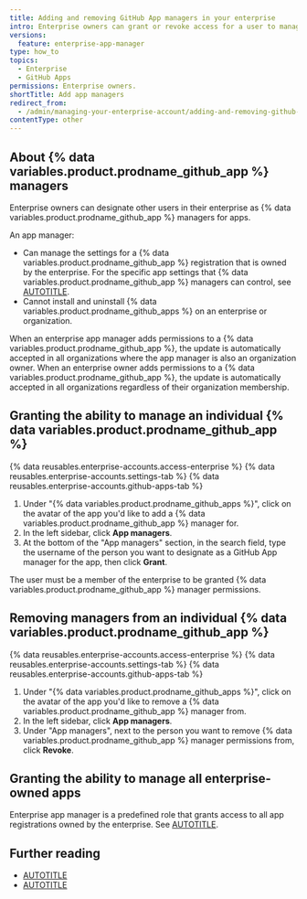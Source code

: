 ```yaml
---
title: Adding and removing GitHub App managers in your enterprise
intro: Enterprise owners can grant or revoke access for a user to manage {% data variables.product.prodname_github_apps %} owned by the enterprise.
versions:
  feature: enterprise-app-manager
type: how_to
topics:
  - Enterprise
  - GitHub Apps
permissions: Enterprise owners.
shortTitle: Add app managers
redirect_from:
  - /admin/managing-your-enterprise-account/adding-and-removing-github-app-managers-in-your-enterprise
contentType: other
---
```


## About {% data variables.product.prodname_github_app %} managers

Enterprise owners can designate other users in their enterprise as {% data variables.product.prodname_github_app %} managers for apps.

An app manager:

* Can manage the settings for a {% data variables.product.prodname_github_app %} registration that is owned by the enterprise. For the specific app settings that {% data variables.product.prodname_github_app %} managers can control, see [AUTOTITLE](/apps/maintaining-github-apps/modifying-a-github-app).
* Cannot install and uninstall {% data variables.product.prodname_github_apps %} on an enterprise or organization.

When an enterprise app manager adds permissions to a {% data variables.product.prodname_github_app %}, the update is automatically accepted in all organizations where the app manager is also an organization owner. When an enterprise owner adds permissions to a {% data variables.product.prodname_github_app %}, the update is automatically accepted in all organizations regardless of their organization membership.

## Granting the ability to manage an individual {% data variables.product.prodname_github_app %}

{% data reusables.enterprise-accounts.access-enterprise %}
{% data reusables.enterprise-accounts.settings-tab %}
{% data reusables.enterprise-accounts.github-apps-tab %}

1. Under "{% data variables.product.prodname_github_apps %}", click on the avatar of the app you'd like to add a {% data variables.product.prodname_github_app %} manager for.
1. In the left sidebar, click **App managers**.
1. At the bottom of the "App managers" section, in the search field, type the username of the person you want to designate as a GitHub App manager for the app, then click **Grant**.

The user must be a member of the enterprise to be granted {% data variables.product.prodname_github_app %} manager permissions.

## Removing managers from an individual {% data variables.product.prodname_github_app %}

{% data reusables.enterprise-accounts.access-enterprise %}
{% data reusables.enterprise-accounts.settings-tab %}
{% data reusables.enterprise-accounts.github-apps-tab %}

1. Under "{% data variables.product.prodname_github_apps %}", click on the avatar of the app you'd like to remove a {% data variables.product.prodname_github_app %} manager from.
1. In the left sidebar, click **App managers**.
1. Under "App managers", next to the person you want to remove {% data variables.product.prodname_github_app %} manager permissions from, click **Revoke**.

## Granting the ability to manage all enterprise-owned apps

Enterprise app manager is a predefined role that grants access to all app registrations owned by the enterprise. See [AUTOTITLE](/admin/managing-accounts-and-repositories/managing-roles-in-your-enterprise/assign-roles).

## Further reading

* [AUTOTITLE](/admin/managing-your-enterprise-account/creating-github-apps-for-your-enterprise)
* [AUTOTITLE](/apps/maintaining-github-apps/about-github-app-managers)
